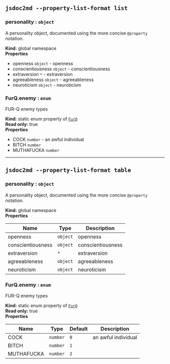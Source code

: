 ## `jsdoc2md --property-list-format list`
<a name="personality"></a>
### personality : <code>object</code>
A personality object, documented using the more concise `@property` notation.

**Kind:** global namespace  
**Properties**

- openness <code>object</code> - openness  
- conscientiousness <code>object</code> - conscientiousness  
- extraversion <code>\*</code> - extraversion  
- agreeableness <code>object</code> - agreeableness  
- neuroticism <code>object</code> - neuroticism  


<a name="FurQ.enemy"></a>
### FurQ.enemy : <code>enum</code>
FUR-Q enemy types

**Kind:** static enum property of <code>[FurQ](#FurQ)</code>  
**Read only:** true  
**Properties**

- COCK <code>number</code> - an awful individual  
- BITCH <code>number</code>  
- MUTHAFUCKA <code>number</code>  



* * * 

## `jsdoc2md --property-list-format table`
<a name="personality"></a>
### personality : <code>object</code>
A personality object, documented using the more concise `@property` notation.

**Kind:** global namespace  
**Properties**

| Name | Type | Description |
| --- | --- | --- |
| openness | <code>object</code> | openness |
| conscientiousness | <code>object</code> | conscientiousness |
| extraversion | <code>\*</code> | extraversion |
| agreeableness | <code>object</code> | agreeableness |
| neuroticism | <code>object</code> | neuroticism |


<a name="FurQ.enemy"></a>
### FurQ.enemy : <code>enum</code>
FUR-Q enemy types

**Kind:** static enum property of <code>[FurQ](#FurQ)</code>  
**Read only:** true  
**Properties**

| Name | Type | Default | Description |
| --- | --- | --- | --- |
| COCK | <code>number</code> | <code>0</code> | an awful individual |
| BITCH | <code>number</code> | <code>1</code> |  |
| MUTHAFUCKA | <code>number</code> | <code>2</code> |  |



